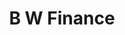 ---
title: B W Finance
slug: b-w-finance
updated-on: '2024-05-30T13:44:31.749Z'
created-on: '2024-05-30T13:41:46.671Z'
published-on: '2024-05-30T13:54:32.469Z'
f_city-state-2:
- cms/city/brownsville-tx.md
- cms/city/amarillo-tx.md
- cms/city/childress-tx.md
f_locations:
- cms/payday-loan/b-w-finance-5051.md
- cms/payday-loan/b-w-finance-5052.md
- cms/payday-loan/b-w-finance-5053.md
- cms/payday-loan/b-w-finance-5054.md
f_states:
- cms/state/texas.md
layout: '[company].html'
tags: company
---